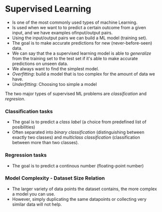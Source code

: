 # Supervised Learning
- Is one of the most commonly used types of machine Learning.
- Is used when we want to to predict a certain outcome from a given input, and we have examples ofinput/output pairs.
- Using the input/output pairs we can build a ML model (training set).
- The goal is to make accurate predictions for new (never-before-seen) data.
- We can say that the a supervised learning model is able to *generalize* from the training set to the test set if it's able to make accurate predictions on unseen data.
- We always want to find the simplest model.
- *Overfitting*: build a model that is too complex for the amount of data we have.
- *Underfitting*: Choosing too simple a model

The two major types of supervised ML problems are *classification* and *regresion*.

### Classification tasks
- The goal is to predict a *class label* (a choice from predefined list of posibilities)
- Often separated into *binary classification* (distinguishing between exactly two classes) and *multiclass classification* (classification between more than two classes).

### Regression tasks
- The goal is to predict a continous number (floating-point number)

### Model Complexity - Dataset Size Relation
- The larger variety of data points the dataset contains, the more complex a model you can use.
- However, simply duplicating the same datapoints or collecting very similar data will not help.
